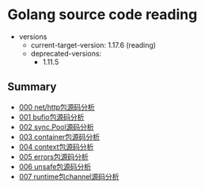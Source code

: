 # Golang source code reading

- versions
    - current-target-version: 1.17.6 (reading)
    - deprecated-versions: 
        - 1.11.5

## Summary

- [000 net/http包源码分析](docs/000-http.ListenAndServe机制源码分析.md)
- [001 bufio包源码分析](docs/001-bufio包源码分析.md)
- [002 sync.Pool源码分析](docs/002-sync.Pool源码分析.md)
- [003 container包源码分析](docs/003-container包源码分析.md)
- [004 context包源码分析](docs/004-context包源码分析.md)
- [005 errors包源码分析](docs/005-errors包源码分析.md)
- [006 unsafe包源码分析](docs/006-unsafe包源码分析.md)
- [007 runtime包channel源码分析](docs/007-runtime包channel源码分析.md)